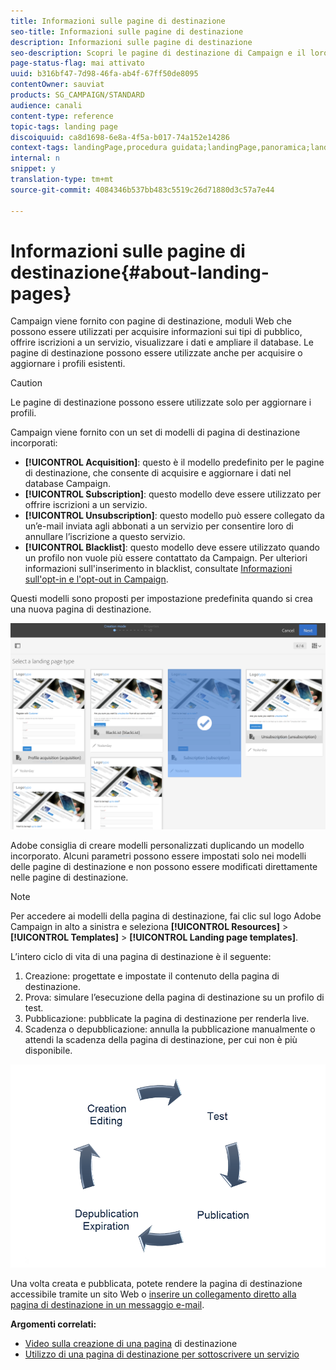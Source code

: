 ```yaml
---
title: Informazioni sulle pagine di destinazione
seo-title: Informazioni sulle pagine di destinazione
description: Informazioni sulle pagine di destinazione
seo-description: Scopri le pagine di destinazione di Campaign e il loro ciclo di vita.
page-status-flag: mai attivato
uuid: b316bf47-7d98-46fa-ab4f-67ff50de8095
contentOwner: sauviat
products: SG_CAMPAIGN/STANDARD
audience: canali
content-type: reference
topic-tags: landing page
discoiquuid: ca8d1698-6e8a-4f5a-b017-74a152e14286
context-tags: landingPage,procedura guidata;landingPage,panoramica;landingPage,main
internal: n
snippet: y
translation-type: tm+mt
source-git-commit: 4084346b537bb483c5519c26d71880d3c57a7e44

---
```



# Informazioni sulle pagine di destinazione{#about-landing-pages}

Campaign viene fornito con pagine di destinazione, moduli Web che possono essere utilizzati per acquisire informazioni sui tipi di pubblico, offrire iscrizioni a un servizio, visualizzare i dati e ampliare il database. Le pagine di destinazione possono essere utilizzate anche per acquisire o aggiornare i profili esistenti.

>[!CAUTION]
>
>Le pagine di destinazione possono essere utilizzate solo per aggiornare i profili.

Campaign viene fornito con un set di modelli di pagina di destinazione incorporati:

* **[!UICONTROL Acquisition]**: questo è il modello predefinito per le pagine di destinazione, che consente di acquisire e aggiornare i dati nel database Campaign.
* **[!UICONTROL Subscription]**: questo modello deve essere utilizzato per offrire iscrizioni a un servizio.
* **[!UICONTROL Unsubscription]**: questo modello può essere collegato da un’e-mail inviata agli abbonati a un servizio per consentire loro di annullare l’iscrizione a questo servizio.
* **[!UICONTROL Blacklist]**: questo modello deve essere utilizzato quando un profilo non vuole più essere contattato da Campaign. Per ulteriori informazioni sull'inserimento in blacklist, consultate [Informazioni sull'opt-in e l'opt-out in Campaign](../../audiences/using/about-opt-in-and-opt-out-in-campaign.md).

Questi modelli sono proposti per impostazione predefinita quando si crea una nuova pagina di destinazione.

![](assets/lp_creation_1.png)

Adobe consiglia di creare modelli personalizzati duplicando un modello incorporato. Alcuni parametri possono essere impostati solo nei modelli delle pagine di destinazione e non possono essere modificati direttamente nelle pagine di destinazione.

>[!NOTE]
>
>Per accedere ai modelli della pagina di destinazione, fai clic sul logo Adobe Campaign in alto a sinistra e seleziona **[!UICONTROL Resources]** &gt; **[!UICONTROL Templates]** &gt; **[!UICONTROL Landing page templates]**.

L’intero ciclo di vita di una pagina di destinazione è il seguente:

1. Creazione: progettate e impostate il contenuto della pagina di destinazione.
1. Prova: simulare l’esecuzione della pagina di destinazione su un profilo di test.
1. Pubblicazione: pubblicate la pagina di destinazione per renderla live.
1. Scadenza o depubblicazione: annulla la pubblicazione manualmente o attendi la scadenza della pagina di destinazione, per cui non è più disponibile.

![](assets/lp_livecycle.png)

Una volta creata e pubblicata, potete rendere la pagina di destinazione accessibile tramite un sito Web o [inserire un collegamento diretto alla pagina di destinazione in un messaggio e-mail](../../designing/using/links.md#inserting-a-link).

**Argomenti correlati:**

* [Video sulla creazione di una pagina](https://helpx.adobe.com/campaign/kt/acs/using/acs-create-edit-landing-page-feature-video-use.html) di destinazione
* [Utilizzo di una pagina di destinazione per sottoscrivere un servizio](../../audiences/using/creating-a-service.md)